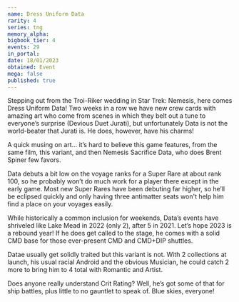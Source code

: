 ```yaml
---
name: Dress Uniform Data
rarity: 4
series: tng
memory_alpha:
bigbook_tier: 4
events: 29
in_portal:
date: 18/01/2023
obtained: Event
mega: false
published: true
---
```


Stepping out from the Troi-Riker wedding in Star Trek: Nemesis, here comes Dress Uniform Data! Two weeks in a row we have new crew cards with amazing art who come from scenes in which they belt out a tune to everyone’s surprise (Devious Duet Jurati), but unfortunately Data is not the world-beater that Jurati is. He does, however, have his charms!

A quick musing on art… it’s hard to believe this game features, from the same film, this variant, and then Nemesis Sacrifice Data, who does Brent Spiner few favors.

Data debuts a bit low on the voyage ranks for a Super Rare at about rank 100, so he probably won’t do much work for a player there except in the early game. Most new Super Rares have been debuting far higher, so he’ll be eclipsed quickly and only having three antimatter seats won't help him find a place on your voyages easily.

While historically a common inclusion for weekends, Data’s events have shriveled like Lake Mead in 2022 (only 2), after 5 in 2021. Let’s hope 2023 is a rebound year! If he does get called to the stage, he comes with a solid CMD base for those ever-present CMD and CMD+DIP shuttles.

Datae usually get solidly traited but this variant is not. With 2 collections at launch, his usual racial Android and the obvious Musician, he could catch 2 more to bring him to 4 total with Romantic and Artist.

Does anyone really understand Crit Rating? Well, he’s got some of that for ship battles, plus little to no gauntlet to speak of. Blue skies, everyone!
